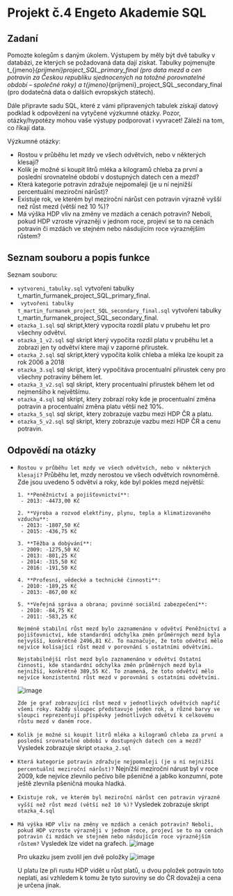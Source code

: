 # Projekt č.4 Engeto Akademie SQL

## Zadaní
Pomozte kolegům s daným úkolem. Výstupem by měly být dvě tabulky v databázi, ze kterých se požadovaná data dají získat. Tabulky pojmenujte t_{jmeno}_{prijmeni}_project_SQL_primary_final (pro data mezd a cen potravin za Českou republiku sjednocených na totožné porovnatelné období – společné roky) a t_{jmeno}_{prijmeni}_project_SQL_secondary_final (pro dodatečná data o dalších evropských státech).

Dále připravte sadu SQL, které z vámi připravených tabulek získají datový podklad k odpovězení na vytyčené výzkumné otázky. Pozor, otázky/hypotézy mohou vaše výstupy podporovat i vyvracet! Záleží na tom, co říkají data.

Výzkumné otázky:
- Rostou v průběhu let mzdy ve všech odvětvích, nebo v některých klesají?
- Kolik je možné si koupit litrů mléka a kilogramů chleba za první a poslední srovnatelné období v dostupných datech cen a mezd?
- Která kategorie potravin zdražuje nejpomaleji (je u ní nejnižší percentuální meziroční nárůst)?
- Existuje rok, ve kterém byl meziroční nárůst cen potravin výrazně vyšší než růst mezd (větší než 10 %)?
- Má výška HDP vliv na změny ve mzdách a cenách potravin? Neboli, pokud HDP vzroste výrazněji v jednom roce, projeví se to na cenách potravin či mzdách ve stejném nebo násdujícím roce výraznějším růstem?

## Seznam souboru a popis funkce
Seznam souboru:
- `vytvoreni_tabulky.sql` vytvořeni tabulky t_martin_furmanek_project_SQL_primary_final.
- ` vytvořeni tabulky t_martin_furmanek_project_SQL_secondary_final.sql` vytvořeni tabulky t_martin_furmanek_project_SQL_secondary_final.
- `otazka_1.sql` sql skript,který vypocita rozdil platu v prubehu let pro všechny odvětví.
- `otazka_1_v2.sql` sql skript který vypočita rozdil platu v pruběhu let a zobrazi jen ty odvětví ktere maji v zaporné přirustek.
- `otazka_2.sql` sql skript,který vypočita kolik chleba a mléka lze koupit za rok 2006 a 2018
- `otazka_3.sql` sql skript, který vypočitáva procentualní přirustek ceny pro všechny potraviny během let.
- `otazka_3_v2.sql` sql skript, ktery procentualní přirustek během let od nejmenšího k největšímu.
- `otazka_4.sql` sql skript, ktery zobrazí roky kde je procentualní změna potravin a procentualní změna platu větší než 10%.
- `otazka_5_sql` sql skript, ktery zobrazuje vazbu mezi HDP ČR a platu.
- `otazka_5_v2.sql` sql skript, ktery zobrazuje vazbu mezi HDP ČR a cenu potravin.


## Odpovědí na otázky
- `Rostou v průběhu let mzdy ve všech odvětvích, nebo v některých klesají?` Průběhu let, mzdy nerostou ve všech odvětvích rovnoměrně. Zde jsou uvedeno 5 odvětví a roky, kde byl pokles mezd největší:
  
      1. **Peněžnictví a pojišťovnictví**:
       - 2013: -4473,00 Kč

      2. **Výroba a rozvod elektřiny, plynu, tepla a klimatizovaného vzduchu**:
       - 2013: -1807,50 Kč
       - 2015: -436,75 Kč

      3. **Těžba a dobývání**:
       - 2009: -1275,50 Kč
       - 2013: -801,25 Kč
       - 2014: -315,50 Kč
       - 2016: -191,50 Kč

      4. **Profesní, vědecké a technické činnosti**:
       - 2010: -189,25 Kč
       - 2013: -867,00 Kč

      5. **Veřejná správa a obrana; povinné sociální zabezpečení**:
       - 2010: -84,75 Kč
       - 2011: -583,25 Kč
      
      Nejméně stabilní růst mezd bylo zaznamenáno v odvětví Peněžnictví a pojišťovnictví, kde standardní odchylka změn průměrných mezd byla nejvyšší, konkrétně 2496,81 Kč. To naznačuje, že toto odvětví mělo nejvíce kolísající růst mezd v porovnání s ostatními odvětvími.
  
      Nejstabilnější růst mezd bylo zaznamenáno v odvětví Ostatní činnosti, kde standardní odchylka změn průměrných mezd byla nejnižší, konkrétně 389,55 Kč. To znamená, že toto odvětví mělo nejvíce konzistentní růst mezd v porovnání s ostatními odvětvími.

  ![image](https://github.com/user-attachments/assets/0e4e07ce-c65c-4cec-9ee4-efef27ae4c58)

      Zde je graf zobrazující růst mezd v jednotlivých odvětvích napříč všemi roky. Každý sloupec představuje jeden rok, a různé barvy ve sloupci reprezentují příspěvky jednotlivých odvětví k celkovému růstu mezd v daném roce.

  
- `Kolik je možné si koupit litrů mléka a kilogramů chleba za první a poslední srovnatelné období v dostupných datech cen a mezd?` Vysledek zobrazuje skript `otazka_2.sql`
  
- `Která kategorie potravin zdražuje nejpomaleji (je u ní nejnižší percentuální meziroční nárůst)?` Nejnížší meziroční nárust byl v roce 2009, kde nejvíce zlevnilo pečivo bíle pšeničné a jablko konzumní, pote ještě zlevníla pšeničná mouka hladká.
  
- `Existuje rok, ve kterém byl meziroční nárůst cen potravin výrazně vyšší než růst mezd (větší než 10 %)?` Vysledek zobrazuje skript `otazka_4.sql`
  
- `Má výška HDP vliv na změny ve mzdách a cenách potravin? Neboli, pokud HDP vzroste výrazněji v jednom roce, projeví se to na cenách potravin či mzdách ve stejném nebo násdujícím roce výraznějším růstem?` Vysledek lze videt na grafech.
  ![image](https://github.com/user-attachments/assets/f065ea8e-8a51-4960-9762-83c00cf4c558)

  Pro ukazku jsem zvolil jen dvě položky
  ![image](https://github.com/user-attachments/assets/95a09ddb-fd89-4b2c-9dbc-6b93bc6c904d)

  U platu lze při rustu HDP vidět u růst platů, u dvou položek potravín toto neplati, asi vzhledem k tomu že tyto suroviny se do ČR dovažeji a cena je určena jinak.



